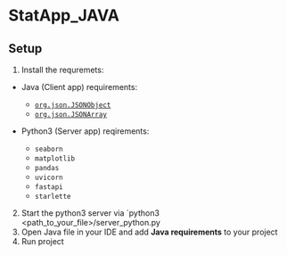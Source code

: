 # StatApp_JAVA

## Setup

1. Install the requremets:
* Java (Client app) requirements:
  * [`org.json.JSONObject`](https://mvnrepository.com/artifact/org.json/json)
  * [`org.json.JSONArray`](https://mvnrepository.com/artifact/org.json/json)
  
  
* Python3 (Server app) reqirements:
  * `seaborn`
  * `matplotlib`
  * `pandas`
  * `uvicorn`
  * `fastapi`
  * `starlette`

2. Start the python3 server via `python3 <path_to_your_file>/server_python.py
3. Open Java file in your IDE and add <b>Java requirements</b> to your project
4. Run project
